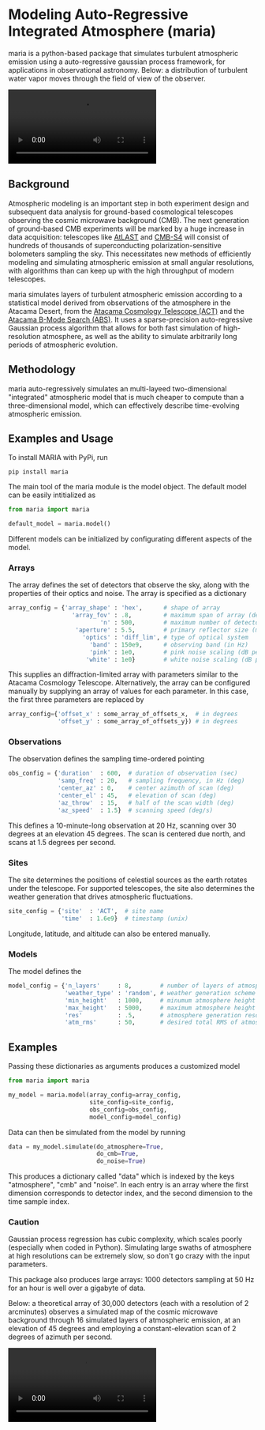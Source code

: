 # Modeling Auto-Regressive Integrated Atmosphere (maria)

maria is a python-based package that simulates turbulent atmospheric emission using a auto-regressive gaussian process framework, for applications in observational astronomy. Below: a distribution of turbulent water vapor moves through the field of view of the observer. 

![Watch the video](https://user-images.githubusercontent.com/41275226/117068746-acbf8980-acf9-11eb-8016-64fa01e12a77.mp4)

## Background

Atmospheric modeling is an important step in both experiment design and subsequent data analysis for ground-based cosmological telescopes observing the cosmic microwave background (CMB). The next generation of ground-based CMB experiments will be marked by a huge increase in data acquisition: telescopes like [AtLAST](https://www.atlast.uio.no) and [CMB-S4](https://cmb-s4.org) will consist of hundreds of thousands of superconducting polarization-sensitive bolometers sampling the sky. This necessitates new methods of efficiently modeling and simulating atmospheric emission at small angular resolutions, with algorithms than can keep up with the high throughput of modern telescopes.

maria simulates layers of turbulent atmospheric emission according to a statistical model derived from observations of the atmosphere in the Atacama Desert, from the [Atacama Cosmology Telescope (ACT)](https://lambda.gsfc.nasa.gov/product/act/) and the [Atacama B-Mode Search (ABS)](https://lambda.gsfc.nasa.gov/product/abs/). It uses a sparse-precision auto-regressive Gaussian process algorithm that allows for both fast simulation of high-resolution atmosphere, as well as the ability to simulate arbitrarily long periods of atmospheric evolution. 

## Methodology

maria auto-regressively simulates an multi-layeed two-dimensional "integrated" atmospheric model that is much cheaper to compute than a three-dimensional model, which can effectively describe time-evolving atmospheric emission. 

## Examples and Usage 

To install MARIA with PyPi, run

```console
pip install maria
```
The main tool of the maria module is the model object. The default model can be easily intitialized as 

```python
from maria import maria

default_model = maria.model()
```

Different models can be initialized by configurating different aspects of the model.

### Arrays

The array defines the set of detectors that observe the sky, along with the properties of their optics and noise. The array is specified as a dictionary

```python
array_config = {'array_shape' : 'hex',      # shape of array
                  'array_fov' : .8,         # maximum span of array (deg)
                          'n' : 500,        # maximum number of detectors (deg)
                   'aperture' : 5.5,        # primary reflector size (meters)
                     'optics' : 'diff_lim', # type of optical system 
                       'band' : 150e9,      # observing band (in Hz)
                       'pink' : 1e0,        # pink noise scaling (dB per octave)
                      'white' : 1e0}        # white noise scaling (dB per Hz)
```
This supplies an diffraction-limited array with parameters similar to the Atacama Cosmology Telescope. Alternatively, the array can be configured manually by supplying an array of values for each parameter. In this case, the first three parameters are replaced by

```python
array_config={'offset_x' : some_array_of_offsets_x,  # in degrees
              'offset_y' : some_array_of_offsets_y}) # in degrees
```

### Observations

The observation defines the sampling time-ordered pointing
```python
obs_config = {'duration'  : 600,  # duration of observation (sec)
              'samp_freq' : 20,   # sampling frequency, in Hz (deg)
              'center_az' : 0,    # center azimuth of scan (deg)
              'center_el' : 45,   # elevation of scan (deg)
              'az_throw'  : 15,   # half of the scan width (deg)
              'az_speed'  : 1.5}  # scanning speed (deg/s)
```
This defines a 10-minute-long observation at 20 Hz, scanning over 30 degrees at an elevation 45 degrees. The scan is centered due north, and scans at 1.5 degrees per second. 

### Sites

The site determines the positions of celestial sources as the earth rotates under the telescope. For supported telescopes, the site also determines the weather generation that drives atmospheric fluctuations. 
```python
site_config = {'site'  : 'ACT',  # site name
               'time'  : 1.6e9}  # timestamp (unix)
```
Longitude, latitude, and altitude can also be entered manually. 

### Models

The model defines the 

```python
model_config = {'n_layers'     : 8,        # number of layers of atmosphere to simulate
                'weather_type' : 'random', # weather generation scheme 
                'min_height'   : 1000,     # minumum atmosphere height (meters)
                'max_height'   : 5000,     # maximum atmosphere height (meters)
                'res'          : .5,       # atmosphere generation resolution (fraction of beam resolution)
                'atm_rms'      : 50,       # desired total RMS of atmospheric signal
```

## Examples

Passing these dictionaries as arguments produces a customized model

```python
from maria import maria

my_model = maria.model(array_config=array_config,
                       site_config=site_config,
                       obs_config=obs_config,
                       model_config=model_config)
```
Data can then be simulated from the model by running 

```python
data = my_model.simulate(do_atmosphere=True,
                         do_cmb=True,
                         do_noise=True)
```
This produces a dictionary called "data" which is indexed by the keys "atmosphere", "cmb" and "noise". In each entry is an array where the first dimension corresponds to detector index, and the second dimension to the time sample index. 

### Caution

Gaussian process regression has cubic complexity, which scales poorly (especially when coded in Python). Simulating large swaths of atmosphere at high resolutions can be extremely slow, so don't go crazy with the input parameters. 

This package also produces large arrays: 1000 detectors sampling at 50 Hz for an hour is well over a gigabyte of data. 





Below: a theoretical array of 30,000 detectors (each with a resolution of 2 arcminutes) observes a simulated map of the cosmic microwave background through 16 simulated layers of atmospheric emission, at an elevation of 45 degrees and employing a constant-elevation scan of 2 degrees of azimuth per second. 

![Watch the video](https://user-images.githubusercontent.com/41275226/115489537-539c2400-a22a-11eb-9f3f-013b4c5e8f6a.mp4)

